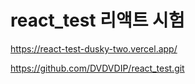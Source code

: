 # react_test 리액트 시험

https://react-test-dusky-two.vercel.app/



https://github.com/DVDVDIP/react_test.git
